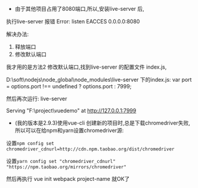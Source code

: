 

- 由于其他项目占用了8080端口,所以,安装live-server 后, 

执行live-server 报错 Error: listen EACCES 0.0.0.0:8080

解决办法:
1. 释放端口
2. 修改默认端口

我才用的是方法2 修改默认端口,找到live-server 的配置文件 index.js,

D:\soft\nodejs\node_global\node_modules\live-server 下的index.js: var port = options.port !== undefined ? options.port : 7999;

然后再次运行: live-server

Serving "F:\project\vuedemo" at http://127.0.0.1:7999






- (我的版本是2.9.3)使用vue-cli 创建新的项目时,总是下载chromedriver失败,所以可以在给npm和yarn设置chromedriver源:

设置`npm config set chromedriver_cdnurl=http://cdn.npm.taobao.org/dist/chromedriver`

设置`yarn config set "chromedriver_cdnurl" "https://npm.taobao.org/mirrors/chromedriver"`

然后再执行 vue init webpack project-name 就OK了